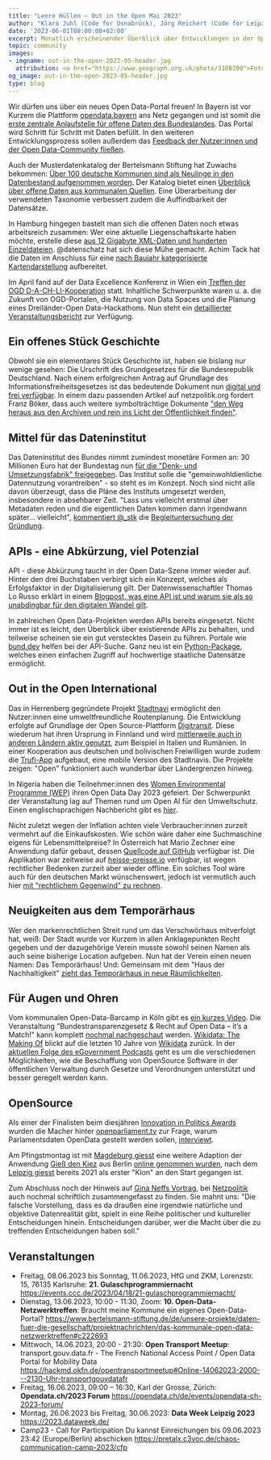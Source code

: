 ```yaml
---
title: "Leere Hüllen – Out in the Open Mai 2023"
author: "Klara Juhl (Code for Osnabrück), Jörg Reichert (Code for Leipzig) et al."
date: '2023-06-01T08:00:00+02:00'
excerpt: Monatlich erscheinender Überblick über Entwicklungen in der Open Data und Civic Tech Szene
topic: community
images:
- imgname: out-in-the-open-2023-05-header.jpg
  attribution: <a href="https://www.geograph.org.uk/photo/3108390">Foto</a> von <a href="https://www.geograph.org.uk/profile/40672">Neil Theasby</a> auf <a href="https://www.geograph.org.uk/">geograph.org.uk</a>
og_image: out-in-the-open-2023-05-header.jpg
type: blog
---
```


Wir dürfen uns über ein neues Open Data-Portal freuen! In Bayern ist vor Kurzem die Plattform [opendata.bayern](https://opendata.bayern/home?locale=de) ans Netz gegangen und ist somit die [erste zentrale Anlaufstelle für offene Daten des Bundeslandes](https://social.bund.de/@FraunhoferFOKUS/110423680811813601). Das Portal wird Schritt für Schritt mit Daten befüllt. In den weiteren Entwicklungsprozess sollen außerdem das [Feedback der Nutzer:innen und der Open Data-Community fließen](https://www.fokus.fraunhofer.de/de/dps/news/OpenDataBayern).

Auch der Musterdatenkatalog der Bertelsmann Stiftung hat Zuwachs bekommen: [Über 100 deutsche Kommunen sind als Neulinge in den Datenbestand aufgenommen worden](https://www.bertelsmann-stiftung.de/de/unsere-projekte/daten-fuer-die-gesellschaft/projektnachrichten/der-neue-musterdatenkatalog-mehr-kommunen-und-neue-struktur). Der Katalog bietet einen [Überblick über offene Daten aus kommunalen Quellen](https://www.bertelsmann-stiftung.de/de/unsere-projekte/smart-country/musterdatenkatalog). Eine Überarbeitung der verwendeten Taxonomie verbessert zudem die Auffindbarkeit der Datensätze.

In Hamburg hingegen bastelt man sich die offenen Daten noch etwas arbeitsreich zusammen: Wer eine aktuelle Liegenschaftskarte haben möchte, erstelle diese [aus 12 Gigabyte XML-Daten und hunderten Einzeldateien](https://twitter.com/datenschatz/status/1653621928228257792). @datenschatz hat sich diese Mühe gemacht. Achim Tack hat die Daten im Anschluss für eine [nach Baujahr kategorisierte Kartendarstellung](https://felt.com/map/Baualter-HH-KlHR6n9A6Qa9BTIeTqnJ2HdA?lat=53.544145&lon=10.012826&zoom=11.66) aufbereitet.

Im April fand auf der Data Excellence Konferenz in Wien ein [Treffen der OGD D-A-CH-LI-Kooperation](https://www.data.gv.at/2023/05/12/die-zukunft-von-open-government-data-erkenntnisse-aus-d-a-ch-li-treffen-und-wiener-data-excellence-workshop/) statt. Inhaltliche Schwerpunkte waren u. a. die Zukunft von OGD-Portalen, die Nutzung von Data Spaces und die Planung eines Dreiländer-Open Data-Hackathons. Nun steht ein [detaillierter Veranstaltungsbericht](https://www.data.gv.at/wp-content/uploads/2023/05/Nachlese-Treffen-OGDDACHLI-202304_Wien.pdf) zur Verfügung.

## Ein offenes Stück Geschichte
Obwohl sie ein elementares Stück Geschichte ist, haben sie bislang nur wenige gesehen: Die Urschrift des Grundgesetzes für die Bundesrepublik Deutschland. Nach einem erfolgreichen Antrag auf Grundlage des Informationsfreiheitsgesetzes ist das bedeutende Dokument nun [digital und frei verfügbar](https://openjur.de/i/grundgesetz.html). In einem dazu passenden Artikel auf netzpolitik.org fordert Franz Böker, dass auch weitere symbolträchtige Dokumente ["den Weg heraus aus den Archiven und rein ins Licht der Öffentlichkeit finden"](https://netzpolitik.org/2023/oeffentliches-geld-oeffentliches-gut-das-original-grundgesetz-von-1949-ist-erstmals-digital-zugaenglich/).

## Mittel für das Dateninstitut
Das Dateninstitut des Bundes nimmt zumindest monetäre Formen an: 30 Millionen Euro hat der Bundestag nun [für die "Denk- und Umsetzungsfabrik" freigegeben](https://www.heise.de/news/Gemeinwohldienlich-teilen-Bundestag-gibt-30-Millionen-fuer-Dateninstitut-frei-9009717.html). Das Institut solle die "gemeinwohldienliche Datennutzung vorantreiben" - so steht es im Konzept. Noch sind nicht alle davon überzeugt, dass die Pläne des Instituts umgesetzt werden, insbesondere in absehbarer Zeit. "Lass uns vielleicht erstmal über Metadaten reden und die eigentlichen Daten kommen dann irgendwann später... vielleicht", [kommentiert @_stk](https://twitter.com/_stk/status/1658022356525219843?s=20) die [Begleituntersuchung der Gründung](https://www.bmi.bund.de/SharedDocs/downloads/DE/veroeffentlichungen/themen/it-digitalpolitik/dateninstitut/begleituntersuchung-modul2.pdf;jsessionid=4CA6D7C729407A485B408AF6734AC467.1_cid364?__blob=publicationFile&v=4).

## APIs - eine Abkürzung, viel Potenzial
API - diese Abkürzung taucht in der Open Data-Szene immer wieder auf. Hinter den drei Buchstaben verbirgt sich ein Konzept, welches als Erfolgsfaktor in der Digitalisierung gilt. Der Datenwissenschaftler Thomas Lo Russo erklärt in einem [Blogpost, was eine API ist und warum sie als so unabdingbar für den digitalen Wandel gilt](https://medium.com/openzh/apis-f%C3%BCr-eine-wandlungsf%C3%A4hige-verwaltung-577ae07b6e55).

In zahlreichen Open Data-Projekten werden APIs bereits eingesetzt. Nicht immer ist es leicht, den Überblick über existierende APIs zu behalten, und teilweise scheinen sie ein gut verstecktes Dasein zu führen. Portale wie [bund.dev](https://bund.dev/) helfen bei der API-Suche. Ganz neu ist ein [Python-Package](https://github.com/bundesAPI/deutschland), welches einen einfachen Zugriff auf hochwertige staatliche Datensätze ermöglicht.

## Out in the Open International
Das in Herrenberg gegründete Projekt [Stadtnavi](https://stadtnavi.de/) ermöglicht den Nutzer:innen eine umweltfreundliche Routenplanung. Die Entwicklung erfolgte auf Grundlage der Open Source-Plattform [Digitransit](https://digitransit.fi/en/). Diese wiederum hat ihren Ursprung in Finnland und wird [mittlerweile auch in anderen Ländern aktiv genutzt](https://joinup.ec.europa.eu/collection/open-source-observatory-osor/news/stadtnavi-drives-cleaner-air-open-source), zum Beispiel in Italien und Rumänien. In einer Kooperation aus deutschen und bolivischen Freiwilligen wurde zudem die [Trufi-App](https://trufi.app/) aufgebaut, eine mobile Version des Stadtnavis. Die Projekte zeigen: "Open" funktioniert auch wunderbar über Ländergrenzen hinweg.

In Nigeria haben die Teilnehmer:innen des [Women Environmental Programme (WEP)](https://wepnigeria.net) ihren Open Data Day 2023 gefeiert. Der Schwerpunkt der Veranstaltung lag auf Themen rund um Open AI für den Umweltschutz. Einen englischsprachigen Nachbericht gibt es [hier](https://blog.okfn.org/2023/05/12/odd2023-stories-nigeria/).

Nicht zuletzt wegen der Inflation achten viele Verbraucher:innen zurzeit vermehrt auf die Einkaufskosten. Wie schön wäre daher eine Suchmaschine eigens für Lebensmittelpreise? In Österreich hat Mario Zechner eine Anwendung dafür gebaut, dessen [Quellcode auf GitHub](https://github.com/badlogic/heissepreise) verfügbar ist. Die Applikation war zeitweise auf [heisse-preisse.io](https://heisse-preise.io/) verfügbar, ist wegen rechtlicher Bedenken zurzeit aber wieder offline. Ein solches Tool wäre auch für den deutschen Markt wünschenswert, jedoch ist vermutlich auch hier [mit "rechtlichem Gegenwind" zu rechnen](https://twitter.com/datenschatz/status/1660662890737565700?s=20).

## Neuigkeiten aus dem Temporärhaus
Wer den markenrechtlichen Streit rund um das Verschwörhaus mitverfolgt hat, weiß: Der Stadt wurde vor Kurzem in allen Anklagepunkten Recht gegeben und der dazugehörige Verein musste sowohl seinen Namen als auch seine bisherige Location aufgeben. Nun hat der Verein einen neuen Namen: Das Temporärhaus! Und: Gemeinsam mit dem "Haus der Nachhaltigkeit" [zieht das Temporärhaus in neue Räumlichkeiten](https://twitter.com/temporaerhaus/status/1656961799374229505).

## Für Augen und Ohren
Vom kommunalen Open-Data-Barcamp in Köln gibt es [ein kurzes Video](https://www.youtube.com/watch?v=eG2mXIjfgX8). Die Veranstaltung "Bundestransparenzgesetz & Recht auf Open Data – it’s a Match!" kann komplett [nochmal nachgeschaut](https://www.youtube.com/watch?v=mBtIX4lTVAw) werden. [Wikidata: The Making Of](https://www.youtube.com/watch?v=P3-nklyrDx4) blickt auf die letzten 10 Jahre von [Wikidata](https://www.wikidata.org/) zurück. In der [aktuellen Folge des eGovernment Podcasts](https://egovernment-podcast.com/egov138-oss-vorrang-beschaffung/) geht es um die verschiedenen Möglichkeiten, wie die Beschaffung von OpenSource Software in der öffentlichen Verwaltung durch Gesetze und Verordnungen unterstützt und besser geregelt werden kann.

## OpenSource
Als einer der Finalisten beim diesjähren [Innovation in Politics Awards](https://awards.innovationinpolitics.eu/home/#finalists) wurden die Macher hinter [openparliament.tv](https://openparliament.tv/) zur Frage, warum Parlamentsdaten OpenData gestellt werden sollen, 
[interviewt](https://democracy-technologies.org/industry-news/parliamentary-data-should-be-open-data/). 

Am Pfingstmontag ist mit [Magdeburg giesst](https://www.magdeburg-giesst.de/) eine weitere Adaption der Anwendung [Gieß den Kiez](https://giessdenkiez.de) aus Berlin [online genommen wurden](https://twitter.com/CodeForMD/status/1662886900992991234), nach dem [Leipzig giesst](https://app.leipziggiesst.de/) bereits 2021 als erster "Klon" an den Start gegangen ist. 

Zum Abschluss noch der Hinweis auf [Gina Neffs Vortrag](https://www.youtube.com/watch?v=RCQIlTHyGZw), bei [Netzpolitik](https://netzpolitik.org/2023/kuenstliche-intelligenz-eines-der-groessten-sozialen-experimente-aller-zeiten/) auch nochmal schriftlich zusammengefasst zu finden. Sie mahnt uns: "Die falsche Vorstellung, dass es da draußen eine irgendwie natürliche und objektive Datenrealität gibt, spielt in eine Reihe politischer und kultureller Entscheidungen hinein. Entscheidungen darüber, wer die Macht über die zu treffenden Entscheidungen haben soll."

## Veranstaltungen
* Freitag, 08.06.2023 bis Sonntag, 11.06.2023, HfG und ZKM, Lorenzstr. 15, 76135 Karlsruhe: **21. Gulaschprogrammiernacht**
   https://events.ccc.de/2023/04/18/21-gulaschprogrammiernacht/ 
* Dienstag, 13.06.2023, 10:00 - 11:30, Zoom: **10. Open-Data-Netzwerktreffen**: Braucht meine Kommune ein eigenes Open-Data-Portal?
  https://www.bertelsmann-stiftung.de/de/unsere-projekte/daten-fuer-die-gesellschaft/projektnachrichten/das-kommunale-open-data-netzwerktreffen#c222693
* Mittwoch, 14.06.2023, 20:00 - 21:30: **Open Transport Meetup**: transport.gouv.data.fr - The French National Access Point / Open Data Portal for Mobility Data
  https://hackmd.okfn.de/opentransportmeetup#Online-14062023-2000---2130-Uhr-transportgouvdatafr
* Freitag, 16.06.2023, 09:00 – 16:30, Karl der Grosse, Zürich: **Opendata.ch/2023 Forum**
  https://opendata.ch/de/events/opendata-ch-2023-forum/
* Montag, 26.06.2023 bis Freitag, 30.06.2023: **Data Week Leipzig 2023** 
  https://2023.dataweek.de/
* Camp23 - Call for Participation
  Du kannst Einreichungen bis 09.06.2023 23:42 (Europe/Berlin) abschicken
  https://pretalx.c3voc.de/chaos-communication-camp-2023/cfp
